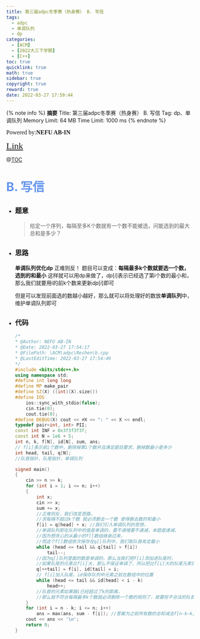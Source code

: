 ```yaml
---
title: 第三届adpc冬季赛（热身赛） B. 写信
tags:
  - adpc
  - 单调队列
  - dp
categories:
  - [ACM]
  - [2022大三下学期]
  - [C++]
toc: true
quicklink: true
math: true
sidebar: true
copyright: true
reward: true
date: 2022-03-27 17:59:44
---
```



{% note info %}
**摘要**
Title: 第三届adpc冬季赛（热身赛） B. 写信
Tag: dp、单调队列
Memory Limit: 64 MB
Time Limit: 1000 ms
{% endnote %}
<!-- more -->

<font size=3 face=楷体>Powered by:**NEFU AB-IN**</font>

<font color=#FFA500 size=5 face=楷体>[Link](http://oj.saikr.com/contest/18/problem/B)</font>

@[TOC](文章目录)

# <font color=#6495ED size=6>B. 写信</font>

* ## <font size=4 face=粗体>题意</font>

  >给定一个序列，每隔至多K个数就有一个数不能被选，问能选到的最大总和是多少？

* ## <font size=4 face=粗体>思路</font>

  **单调队列优化dp**
  正难则反！
  题目可以变成：**每隔最多k个数就要选一个数，选到的和最小**
  这样就可以用dp来做了，$dp[i]$表示已经选了第i个数的最小和，那么我们就要用i的前k个数来更新$dp[i]$即可

  但是可以发现前面选的数越小越好，那么就可以将处理好的数放**单调队列**中，维护单调队列即可

* ## <font size=4 face=粗体>代码</font>

  ```cpp
  /*
  * @Author: NEFU AB-IN
  * @Date: 2022-03-27 17:54:17
  * @FilePath: \ACM\adpc\Reshen\b.cpp
  * @LastEditTime: 2022-03-27 17:54:49
  */
  #include <bits/stdc++.h>
  using namespace std;
  #define int long long
  #define MP make_pair
  #define SZ(X) ((int)(X).size())
  #define IOS                                                                                                            \
      ios::sync_with_stdio(false);                                                                                       \
      cin.tie(0);                                                                                                        \
      cout.tie(0);
  #define DEBUG(X) cout << #X << ": " << X << endl;
  typedef pair<int, int> PII;
  const int INF = 0x3f3f3f3f;
  const int N = 1e6 + 5;
  int n, k, f[N], id[N], sum, ans;
  // f[i]表示前i个数中，删除掉第i个数并且满足题目要求，删掉数最小是多少
  int head, tail, q[N];
  //队首指针，队尾指针，单调队列

  signed main()
  {
      cin >> n >> k;
      for (int i = 1; i <= n; i++)
      {
          int x;
          cin >> x;
          sum += x;
          //正难则反，我们改变思路，
          //求每隔不超过k个数 就必须删去一个数 使得删去数的和最小
          f[i] = q[head] + x; //我们引入单调队列的思想，
          //单调队列即在队列中的值是单调的，要不递增要不递减，本题是递减，
          //因为想贪心的从最小的f[]数组继承过来，
          //而这个f[]数组依次保存在q[]队列中，我们取队首肯定最小
          while (head <= tail && q[tail] > f[i])
              tail--;
          //因为q[]队列里面的数是单调的，那么当我们把f[i]添加进队尾时，
          //如果队尾的元素比f[i]大，那么不保证单调了，所以把比f[i]大的队尾元素弹出，弹出即tail--
          q[++tail] = f[i], id[tail] = i;
          // f[i]加入队尾，id保存队列中元素之前在数组中的位置
          while (head <= tail && id[head] < i - k)
              head++;
          //队首的元素如果跟i已经超过了k的距离，
          //那么就不符合每隔最多k个数就必须删除一个数的规则了，故要将不合法的队首值弹出，即head++
      }
      for (int i = n - k; i <= n; i++)
          ans = max(ans, sum - f[i]); //答案为之前所有数的总和减去f[n-k~k]之间的最小值
      cout << ans << '\n';
      return 0;
  }
  ```